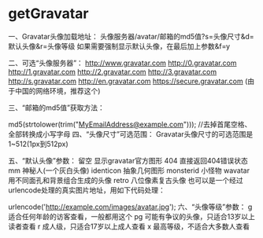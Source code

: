 # getGravatar
一、Gravatar头像加载地址：
头像服务器/avatar/邮箱的md5值?s=头像尺寸&d=默认头像&r=头像等级
如果需要强制显示默认头像，在最后加上参数&f=y

二、可选“头像服务器”：
http://www.gravatar.com
http://0.gravatar.com
http://1.gravatar.com
http://2.gravatar.com
http://3.gravatar.com
http://s.gravatar.com
http://en.gravatar.com
https://secure.gravatar.com (由于中国的网络环境，推荐这个)

三、“邮箱的md5值”获取方法：

md5(strtolower(trim("MyEmailAddress@example.com"))); //去掉首尾空格、全部转换成小写字母
四、“头像尺寸”可选范围：
Gravatar头像尺寸的可选范围是1~512(1px到512px)

五、“默认头像”参数：
留空 显示gravatar官方图形
404 直接返回404错误状态
mm 神秘人(一个灰白头像)
identicon 抽象几何图形
monsterid 小怪物
wavatar 用不同面孔和背景组合生成的头像
retro 八位像素复古头像
也可以是一个经过urlencode处理的真实图片地址，用如下代码处理：

urlencode('http://example.com/images/avatar.jpg');
六、“头像等级”参数：
g 适合任何年龄的访客查看，一般都用这个
pg 可能有争议的头像，只适合13岁以上读者查看
r 成人级，只适合17岁以上成人查看
x 最高等级，不适合大多数人查看


